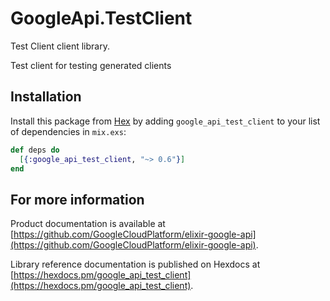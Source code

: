 # GoogleApi.TestClient

Test Client client library.

Test client for testing generated clients

## Installation

Install this package from [Hex](https://hex.pm) by adding
`google_api_test_client` to your list of dependencies in `mix.exs`:

```elixir
def deps do
  [{:google_api_test_client, "~> 0.6"}]
end
```

## For more information

Product documentation is available at [https://github.com/GoogleCloudPlatform/elixir-google-api](https://github.com/GoogleCloudPlatform/elixir-google-api).

Library reference documentation is published on Hexdocs at
[https://hexdocs.pm/google_api_test_client](https://hexdocs.pm/google_api_test_client).
